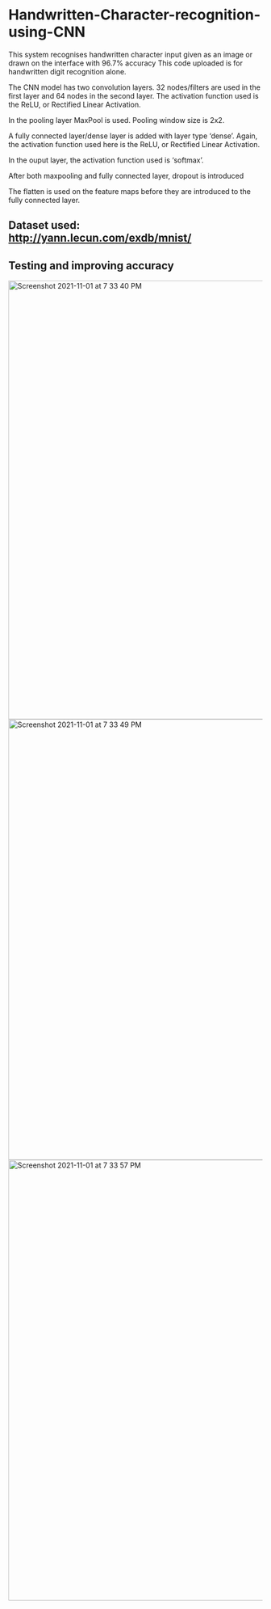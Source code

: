 # Handwritten-Character-recognition-using-CNN
This system recognises handwritten character input given as an image or drawn on the interface with 96.7% accuracy
This code uploaded is for handwritten digit recognition alone.

The CNN model has two convolution layers. 32 nodes/filters are used in the first layer and 64 nodes in the second layer. The activation function used is the ReLU, or Rectified Linear Activation. 

In the pooling layer MaxPool is used. Pooling window size is 2x2. 

A fully connected layer/dense layer is added with layer type ‘dense’. Again, the activation function used here is the ReLU, or Rectified Linear Activation.

In the ouput layer, the activation function used is ‘softmax’. 

After both maxpooling and fully connected layer, dropout is introduced 

The flatten is used on the feature maps before they are introduced to the fully connected layer. 

## Dataset used: http://yann.lecun.com/exdb/mnist/

## Testing and improving accuracy

<img width="868" alt="Screenshot 2021-11-01 at 7 33 40 PM" src="https://user-images.githubusercontent.com/93538009/139707056-93ccb316-e33a-482d-8291-f6cb8c13f511.png">
<img width="872" alt="Screenshot 2021-11-01 at 7 33 49 PM" src="https://user-images.githubusercontent.com/93538009/139707072-79ea64a9-2595-4cbb-b6a5-be684a0690a9.png">
<img width="872" alt="Screenshot 2021-11-01 at 7 33 57 PM" src="https://user-images.githubusercontent.com/93538009/139707076-0defd4c7-c040-4c68-8bdc-863822b61f4d.png">
